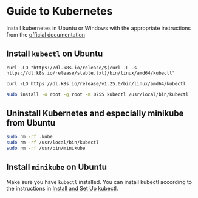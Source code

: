 # Guide to Kubernetes

Install kubernetes in Ubuntu or Windows with the appropriate instructions from the [official documentation](https://kubernetes.io/docs/tasks/tools/)

## Install `kubectl` on Ubuntu

```curl
curl -LO "https://dl.k8s.io/release/$(curl -L -s https://dl.k8s.io/release/stable.txt)/bin/linux/amd64/kubectl"
```

```curl
curl -LO https://dl.k8s.io/release/v1.25.0/bin/linux/amd64/kubectl
```

```bash
sudo install -o root -g root -m 0755 kubectl /usr/local/bin/kubectl
```

## Uninstall Kubernetes and especially minikube from Ubuntu

```bash
sudo rm -rf .kube
sudo rm -rf /usr/local/bin/kubectl
sudo rm -rf /usr/bin/minikube
```

## Install `minikube` on Ubuntu

Make sure you have `kubectl` installed. You can install kubectl according to the instructions in [Install and Set Up kubectl](https://kubernetes.io/docs/tasks/tools/install-kubectl-linux/).

```bash

```